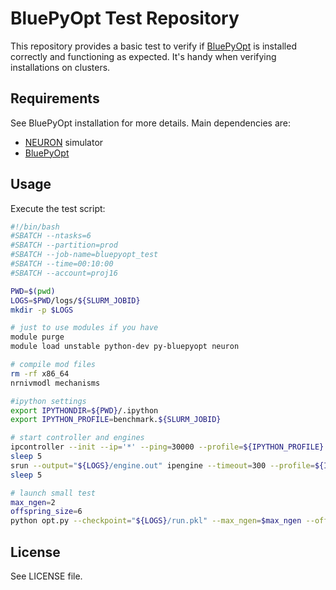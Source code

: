 # BluePyOpt Test Repository

This repository provides a basic test to verify if [BluePyOpt](https://github.com/BlueBrain/BluePyOpt)
is installed correctly and functioning as expected. It's handy when verifying installations on clusters.

## Requirements

See BluePyOpt installation for more details. Main dependencies are:

- [NEURON](https://www.neuron.yale.edu/neuron/) simulator
- [BluePyOpt](https://github.com/BlueBrain/BluePyOpt)


## Usage

Execute the test script:

```bash
#!/bin/bash
#SBATCH --ntasks=6
#SBATCH --partition=prod
#SBATCH --job-name=bluepyopt_test
#SBATCH --time=00:10:00
#SBATCH --account=proj16

PWD=$(pwd)
LOGS=$PWD/logs/${SLURM_JOBID}
mkdir -p $LOGS

# just to use modules if you have
module purge
module load unstable python-dev py-bluepyopt neuron

# compile mod files
rm -rf x86_64
nrnivmodl mechanisms

#ipython settings
export IPYTHONDIR=${PWD}/.ipython
export IPYTHON_PROFILE=benchmark.${SLURM_JOBID}

# start controller and engines
ipcontroller --init --ip='*' --ping=30000 --profile=${IPYTHON_PROFILE} &
sleep 5
srun --output="${LOGS}/engine.out" ipengine --timeout=300 --profile=${IPYTHON_PROFILE} &
sleep 5

# launch small test
max_ngen=2
offspring_size=6
python opt.py --checkpoint="${LOGS}/run.pkl" --max_ngen=$max_ngen --offspring_size=$offspring_size
```

## License

See LICENSE file.

